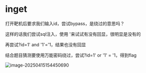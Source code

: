 # inget

打开靶机后要求我们输入id，尝试bypass，是绕过的意思吗？

这样的话我们尝试sql注入，使用 '来试试有没有回显，很明显是没有的

再尝试?id=1' and  '1'='1，结果也没有回显

结合题目猜测要使用万能密码绕过，尝试?id=1' or '1' = '1，得到flag



![image-20250415154450690](C:\Users\曾凯\AppData\Roaming\Typora\typora-user-images\image-20250415154450690.png)